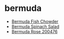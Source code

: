 # bermuda

 * [Bermuda Fish Chowder](../../index/b/bermuda-fish-chowder.json)
 * [Bermuda Spinach Salad](../../index/b/bermuda-spinach-salad.json)
 * [Bermuda Rose 200476](../../index/b/bermuda-rose-200476.json)
